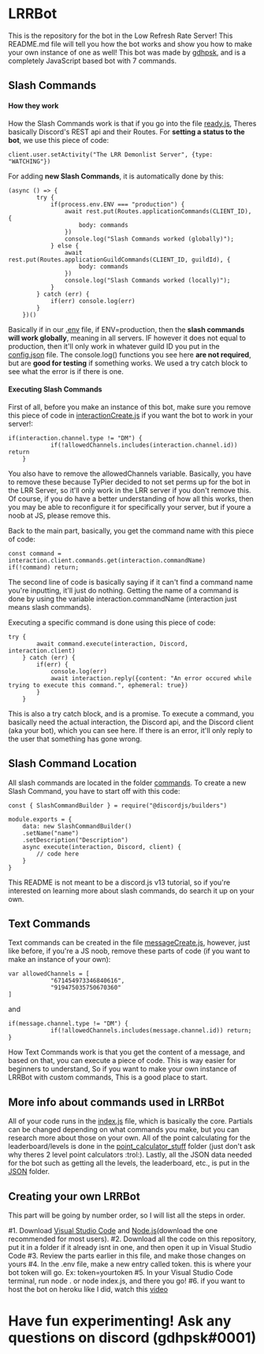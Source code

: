 # LRRBot

This is the repository for the bot in the Low Refresh Rate Server! This README.md file will tell you how the bot works and show you how to make your own instance of one as well! 
This bot was made by [gdhpsk](https://github.com/gdhpsk/), and is a completely JavaScript based bot with 7 commands. 

## Slash Commands

#### How they work

How the Slash Commands work is that if you go into the file [ready.js](https://github.com/gdhpsk/LRRBot/blob/main/events/ready.js), Theres basically Discord's REST api and their Routes.
For **setting a status to the bot**, we use this piece of code: 

```
client.user.setActivity("The LRR Demonlist Server", {type: "WATCHING"})
```

For adding **new Slash Commands**, it is automatically done by this: 

```
(async () => {
		try {
			if(process.env.ENV === "production") {
				await rest.put(Routes.applicationCommands(CLIENT_ID), {
					body: commands
				})
				console.log("Slash Commands worked (globally)");
			} else {
				await rest.put(Routes.applicationGuildCommands(CLIENT_ID, guildId), {
					body: commands
				})
				console.log("Slash Commands worked (locally)"); 
			}
		} catch (err) {
			if(err) console.log(err)
		}
	})()
```

Basically if in our [.env](https://github.com/gdhpsk/LRRBot/blob/main/.env) file, if ENV=production, then the **slash commands will work globally**, meaning in all servers.
IF however it does not equal to production, then it'll only work in whatever guild ID you put in the [config.json](https://github.com/gdhpsk/LRRBot/blob/main/config.json) file.
The console.log() functions you see here **are not required**, but are **good for testing** if something works. We used a try catch block to see what the error is if there is one.

#### Executing Slash Commands

First of all, before you make an instance of this bot, make sure you remove this piece of code in [interactionCreate.js](https://github.com/gdhpsk/LRRBot/blob/main/events/interactionCreate.js) if you want the bot to work in your server!:

```
if(interaction.channel.type != "DM") {
			if(!allowedChannels.includes(interaction.channel.id)) return
	}
```

You also have to remove the allowedChannels variable. Basically, you have to remove these because TyPier decided to not set perms up for the bot in the LRR Server, so it'll only work in the LRR server if you don't remove this.
Of course, if you do have a better understanding of how all this works, then you may be able to reconfigure it for specifically your server, but if youre a noob at JS, please remove this.

Back to the main part, basically, you get the command name with this piece of code:

```
const command = interaction.client.commands.get(interaction.commandName)
if(!command) return;
```

The second line of code is basically saying if it can't find a command name you're inputting, it'll just do nothing. Getting the name of a command is done by using the variable interaction.commandName (interaction just means slash commands).

Executing a specific command is done using this piece of code:

```
try {
		await command.execute(interaction, Discord, interaction.client)
	} catch (err) {
		if(err) {
			console.log(err)
			await interaction.reply({content: "An error occured while trying to execute this command.", ephemeral: true})
		}
	}
```

This is also a try catch block, and is a promise. To execute a command, you basically need the actual interaction, the Discord api, and the Discord client (aka your bot), which you can see here. If there is an error, it'll only reply to the user that something has gone wrong.

## Slash Command Location

All slash commands are located in the folder [commands](https://github.com/gdhpsk/LRRBot/tree/main/commands). To create a new Slash Command, you have to start off with this code:

```
const { SlashCommandBuilder } = require("@discordjs/builders")

module.exports = {
    data: new SlashCommandBuilder()
    .setName("name")
    .setDescription("Description")
    async execute(interaction, Discord, client) {
        // code here
    }
}
```
This README is not meant to be a discord.js v13 tutorial, so if you're interested on learning more about slash commands, do search it up on your own.

## Text Commands

Text commands can be created in the file [messageCreate.js](https://github.com/gdhpsk/LRRBot/blob/main/events/messageCreate.js), however, just like before, if you're a JS noob, remove these parts of code (if you want to make an instance of your own):

```
var allowedChannels = [
            "671454973346840616",
            "919475035750670360"
]
```
and
```
if(message.channel.type != "DM") {
            if(!allowedChannels.includes(message.channel.id)) return;
}
```

How Text Commands work is that you get the content of a message, and based on that, you can execute a piece of code. This is way easier for beginners to understand, So if you want to make your own instance of LRRBot with custom commands, This is a good place to start.

## More info about commands used in LRRBot

All of your code runs in the [index.js](https://github.com/gdhpsk/LRRBot/blob/main/index.js) file, which is basically the core. Partials can be changed depending on what commands you make, but you can research more about those on your own.
All of the point calculating for the leaderboard/levels is done in the [point_calculator_stuff](https://github.com/gdhpsk/LRRBot/tree/main/point_calculator_stuff) folder (just don't ask why theres 2 level point calculators :trol:).
Lastly, all the JSON data needed for the bot such as getting all the levels, the leaderboard, etc., is put in the [JSON](https://github.com/gdhpsk/LRRBot/tree/main/JSON) folder.

## Creating your own LRRBot

This part will be going by number order, so I will list all the steps in order.

#1. Download [Visual Studio Code](https://code.visualstudio.com/) and [Node.js](https://nodejs.org/en/)(download the one recommended for most users).
#2. Download all the code on this repository, put it in a folder if it already isnt in one, and then open it up in Visual Studio Code
#3. Review the parts earlier in this file, and make those changes on yours
#4. In the .env file, make a new entry called token. this is where your bot token will go. Ex: token=yourtoken
#5. In your Visual Studio Code terminal, run node . or node index.js, and there you go!
#6. if you want to host the bot on heroku like I did, watch this [video](https://www.youtube.com/watch?v=zKfjR_xwLm4)

# Have fun experimenting! Ask any questions on discord (gdhpsk#0001)
